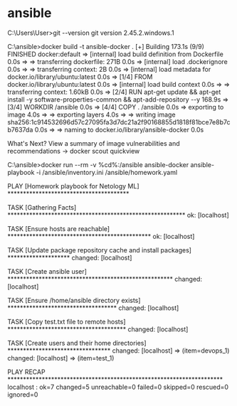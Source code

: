 # ansible

C:\Users\User>git --version
git version 2.45.2.windows.1


C:\ansible>docker build -t ansible-docker .
[+] Building 173.1s (9/9) FINISHED                                                                       docker:default
 => [internal] load build definition from Dockerfile                                                               0.0s
 => => transferring dockerfile: 271B                                                                               0.0s
 => [internal] load .dockerignore                                                                                  0.0s
 => => transferring context: 2B                                                                                    0.0s
 => [internal] load metadata for docker.io/library/ubuntu:latest                                                   0.0s
 => [1/4] FROM docker.io/library/ubuntu:latest                                                                     0.0s
 => [internal] load build context                                                                                  0.0s
 => => transferring context: 1.60kB                                                                                0.0s
 => [2/4] RUN apt-get update &&     apt-get install -y software-properties-common &&     apt-add-repository --y  168.9s
 => [3/4] WORKDIR /ansible                                                                                         0.0s
 => [4/4] COPY . /ansible                                                                                          0.0s
 => exporting to image                                                                                             4.0s
 => => exporting layers                                                                                            4.0s
 => => writing image sha256:1c914532696d57c27095fa3d7dc21a2f90168855d1818f81bce7e8b7cb7637da                       0.0s
 => => naming to docker.io/library/ansible-docker                                                                  0.0s

What's Next?
  View a summary of image vulnerabilities and recommendations → docker scout quickview



C:\ansible>docker run --rm -v %cd%:/ansible ansible-docker ansible-playbook -i /ansible/inventory.ini /ansible/homework.yaml

PLAY [Homework playbook for Netology ML] ***************************************

TASK [Gathering Facts] *********************************************************
ok: [localhost]

TASK [Ensure hosts are reachable] **********************************************
ok: [localhost]

TASK [Update package repository cache and install packages] ********************
changed: [localhost]

TASK [Create ansible user] *****************************************************
changed: [localhost]

TASK [Ensure /home/ansible directory exists] ***********************************
changed: [localhost]

TASK [Copy test.txt file to remote hosts] **************************************
changed: [localhost]

TASK [Create users and their home directories] *********************************
changed: [localhost] => (item=devops_1)
changed: [localhost] => (item=test_1)

PLAY RECAP *********************************************************************
localhost                  : ok=7    changed=5    unreachable=0    failed=0    skipped=0    rescued=0    ignored=0